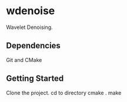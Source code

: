 # wdenoise
Wavelet Denoising.

## Dependencies

Git and CMake

## Getting Started

Clone the project.
cd to directory
cmake .
make
